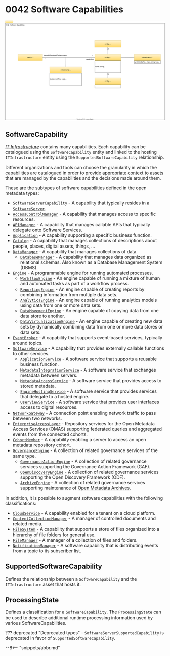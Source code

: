 <!-- SPDX-License-Identifier: CC-BY-4.0 -->
<!-- Copyright Contributors to the Egeria project. -->

# 0042 Software Capabilities

![UML](0042-Software-Capabilities.svg)

## SoftwareCapability

[*IT Infrastructure*](/types/0/0030-Hosts-and-Platforms) contains many capabilities.  Each capability can be catalogued using the `SoftwareCapability` entity and linked to the hosting `ITInfrastructure` entity using the `SupportedSoftwareCapability` relationship. 

Different organizations and tools can choose the granularity in which the capabilities are catalogued in order to provide [appropriate context](/0/0045-Servers-and-Assets) to [assets](/types/0/0010-Base-Model) that are managed by the capabilities and the decisions made around them.

These are the subtypes of software capabilities defined in the open metadata types:

- `SoftwareServerCapability` - A capability that typically resides in a [`SoftwareServer`](/types/0/0040-Software-Servers).
- [`AccessControlManager`](/types/0/0050-Applications-and-Processes/#accesscontrolmanager) - A capability that manages access to specific resources.
- [`APIManager`](/types/0/0050-Applications-and-Processes/#apimanager) - A capability that manages callable APIs that typically delegate onto Software Services.
- [`Application`](/types/0/0050-Applications-and-Processes/#application) - A capability supporting a specific business function.
- [`Catalog`](/types/0/0050-Applications-and-Processes/#catalog) - A capability that manages collections of descriptions about people, places, digital assets, things, ...
- [`DataManager`](/types/0/0050-Applications-and-Processes/#datamanager) - A capability that manages collections of data.
    - [`DatabaseManager`](/types/0/0050-Applications-and-Processes/#databasemanager) - A capability that manages data organized as relational schemas.  Also known as a Database Management System (DBMS).
- [`Engine`](/types/0/0055-Data-Processing-Engines/#engine) - A programmable engine for running automated processes.
    - [`WorkflowEngine`](/types/0/0055-Data-Processing-Engines/#workflowengine) - An engine capable of running a mixture of human and automated tasks as part of a workflow process.
    - [`ReportingEngine`](/types/0/0055-Data-Processing-Engines/#reportingengine) - An engine capable of creating reports by combining information from multiple data sets.
    - [`AnalyticsEngine`](/types/0/0055-Data-Processing-Engines/#analyticsengine) - An engine capable of running analytics models using data from one or more data sets.
    - [`DataMovementEngine`](/types/0/0055-Data-Processing-Engines/#datamovementengine) - An engine capable of copying data from one data store to another.
    - [`DataVirtualizationEngine`](/types/0/0055-Data-Processing-Engines/#datavirtualizationengine) - An engine capable of creating new data sets by dynamically combining data from one or more data stores or data sets.
- [`EventBroker`](/types/0/0050-Applications-and-Processes/#eventbroker) - A capability that supports event-based services, typically around topics.
- [`SoftwareService`](/types/0/0057-Software-Services/#softwareservice) - A capability that provides externally callable functions to other services.
    - [`ApplicationService`](/types/0/0057-Software-Services/#applicationservice) - A software service that supports a reusable business function.
    - [`MetadataIntegrationService`](/types/0/0057-Software-Services/#metadataintegrationservice) - A software service that exchanges metadata between servers.
    - [`MetadataAccessService`](/types/0/0057-Software-Services/#metadataaccessservice) - A software service that provides access to stored metadata.
    - [`EngineHostingService`](/types/0/0057-Software-Services/#enginehostingservice) - A software service that provides services that delegate to a hosted engine.
    - [`UserViewService`](/types/0/0057-Software-Services/#userviewservice) - A software service that provides user interfaces access to digital resources.
- [`NetworkGateway`](/types/0/0070-Networks-and-Gateways/#networkgateway) - A connection point enabling network traffic to pass between two networks.
- [`EnterpriseAccessLayer`](/types/0/0057-Software-Services/#enterpriseaccesslayer) - Repository services for the Open Metadata Access Services (OMAS) supporting federated queries and aggregated events from the connected cohorts.
- [`CohortMember`](/types/0/0057-Software-Services/#cohortmember) - A capability enabling a server to access an open metadata repository cohort.
- [`GovernanceEngine`](/types/4/0461-Governance-Engines/#governanceengine) - A collection of related governance services of the same type.
    - [`GovernanceActionEngine`](/types/4/0461-Governance-Engines/#governanceactionengine) - A collection of related governance services supporting the Governance Action Framework (GAF).
    - [`OpenDiscoveryEngine`](/types/6/0601-Open-Discovery-Engine/#opendiscoveryengine) - A collection of related governance services supporting the Open Discovery Framework (ODF).
   - [`ArchiveEngine`](/types/4/0461-Governance-Engines/#archiveengine) - A collection of related governance services supporting maintenance of [Open Metadata Archives](/concepts/open-metadata-archive).

In addition, it is possible to augment software capabilities with the following classifications:

- [`CloudService`](/types/0/0090-Cloud-Platforms-and-Services/#cloudservice) - A capability enabled for a tenant on a cloud platform.
- [`ContentCollectionManager`](/types/0/0056-Resource-Managers/#contentcollectionmanager) - A manager of controlled documents and related media.
- [`FileSystem`](/types/0/0056-Resource-Managers/#filesystem) - A capability that supports a store of files organized into a hierarchy of file folders for general use.
- [`FileManager`](/types/0/0056-Resource-Managers/#filemanager) - A manager of a collection of files and folders.
- [`NotificationManager`](/types/0/0056-Resource-Managers/#notificationmanager) - A software capability that is distributing events from a topic to its subscriber list.

## SupportedSoftwareCapability

Defines the relationship between a `SoftwareCapability` and the `ITInfrastructure` asset that hosts it.

## ProcessingState

Defines a classification for a `SoftwareCapability`. The `ProcessingState` can be used to describe additional runtime processing information used by various SoftwareCapabilities.


??? deprecated "Deprecated types"
    - `SoftwareServerSupportedCapability` is deprecated in favor of `SupportedSoftwareCapability`.
    
--8<-- "snippets/abbr.md"

